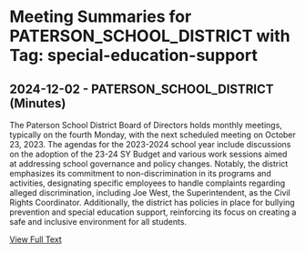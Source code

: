 # Meeting Summaries for PATERSON_SCHOOL_DISTRICT with Tag: special-education-support

## 2024-12-02 - PATERSON_SCHOOL_DISTRICT (Minutes)

The Paterson School District Board of Directors holds monthly meetings, typically on the fourth Monday, with the next scheduled meeting on October 23, 2023. The agendas for the 2023-2024 school year include discussions on the adoption of the 23-24 SY Budget and various work sessions aimed at addressing school governance and policy changes. Notably, the district emphasizes its commitment to non-discrimination in its programs and activities, designating specific employees to handle complaints regarding alleged discrimination, including Joe West, the Superintendent, as the Civil Rights Coordinator. Additionally, the district has policies in place for bullying prevention and special education support, reinforcing its focus on creating a safe and inclusive environment for all students.

[View Full Text](https://raw.githubusercontent.com/VoronoiPerspectives/WashingtonStateSchoolBoardExplorer/refs/heads/main/data/countries/usa/states/wa/counties/benton/school_boards/paterson_school_district/2024/processed/2024-12-02-minutes.txt)


